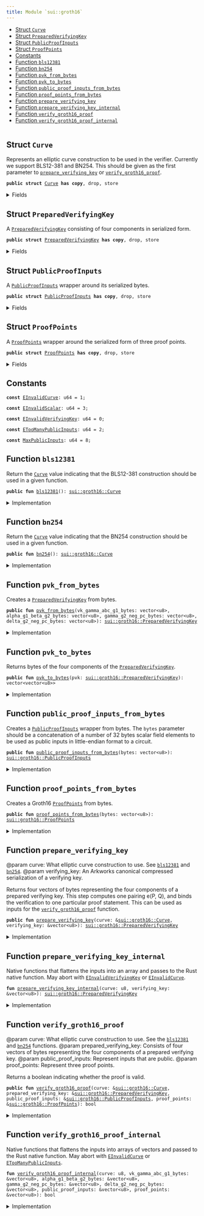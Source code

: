 ```yaml
---
title: Module `sui::groth16`
---
```




-  [Struct `Curve`](#sui_groth16_Curve)
-  [Struct `PreparedVerifyingKey`](#sui_groth16_PreparedVerifyingKey)
-  [Struct `PublicProofInputs`](#sui_groth16_PublicProofInputs)
-  [Struct `ProofPoints`](#sui_groth16_ProofPoints)
-  [Constants](#@Constants_0)
-  [Function `bls12381`](#sui_groth16_bls12381)
-  [Function `bn254`](#sui_groth16_bn254)
-  [Function `pvk_from_bytes`](#sui_groth16_pvk_from_bytes)
-  [Function `pvk_to_bytes`](#sui_groth16_pvk_to_bytes)
-  [Function `public_proof_inputs_from_bytes`](#sui_groth16_public_proof_inputs_from_bytes)
-  [Function `proof_points_from_bytes`](#sui_groth16_proof_points_from_bytes)
-  [Function `prepare_verifying_key`](#sui_groth16_prepare_verifying_key)
-  [Function `prepare_verifying_key_internal`](#sui_groth16_prepare_verifying_key_internal)
-  [Function `verify_groth16_proof`](#sui_groth16_verify_groth16_proof)
-  [Function `verify_groth16_proof_internal`](#sui_groth16_verify_groth16_proof_internal)


<pre><code></code></pre>



<a name="sui_groth16_Curve"></a>

## Struct `Curve`

Represents an elliptic curve construction to be used in the verifier. Currently we support BLS12-381 and BN254.
This should be given as the first parameter to <code><a href="../sui/groth16.md#sui_groth16_prepare_verifying_key">prepare_verifying_key</a></code> or <code><a href="../sui/groth16.md#sui_groth16_verify_groth16_proof">verify_groth16_proof</a></code>.


<pre><code><b>public</b> <b>struct</b> <a href="../sui/groth16.md#sui_groth16_Curve">Curve</a> <b>has</b> <b>copy</b>, drop, store
</code></pre>



<details>
<summary>Fields</summary>


<dl>
<dt>
<code>id: u8</code>
</dt>
<dd>
</dd>
</dl>


</details>

<a name="sui_groth16_PreparedVerifyingKey"></a>

## Struct `PreparedVerifyingKey`

A <code><a href="../sui/groth16.md#sui_groth16_PreparedVerifyingKey">PreparedVerifyingKey</a></code> consisting of four components in serialized form.


<pre><code><b>public</b> <b>struct</b> <a href="../sui/groth16.md#sui_groth16_PreparedVerifyingKey">PreparedVerifyingKey</a> <b>has</b> <b>copy</b>, drop, store
</code></pre>



<details>
<summary>Fields</summary>


<dl>
<dt>
<code>vk_gamma_abc_g1_bytes: vector&lt;u8&gt;</code>
</dt>
<dd>
</dd>
<dt>
<code>alpha_g1_beta_g2_bytes: vector&lt;u8&gt;</code>
</dt>
<dd>
</dd>
<dt>
<code>gamma_g2_neg_pc_bytes: vector&lt;u8&gt;</code>
</dt>
<dd>
</dd>
<dt>
<code>delta_g2_neg_pc_bytes: vector&lt;u8&gt;</code>
</dt>
<dd>
</dd>
</dl>


</details>

<a name="sui_groth16_PublicProofInputs"></a>

## Struct `PublicProofInputs`

A <code><a href="../sui/groth16.md#sui_groth16_PublicProofInputs">PublicProofInputs</a></code> wrapper around its serialized bytes.


<pre><code><b>public</b> <b>struct</b> <a href="../sui/groth16.md#sui_groth16_PublicProofInputs">PublicProofInputs</a> <b>has</b> <b>copy</b>, drop, store
</code></pre>



<details>
<summary>Fields</summary>


<dl>
<dt>
<code>bytes: vector&lt;u8&gt;</code>
</dt>
<dd>
</dd>
</dl>


</details>

<a name="sui_groth16_ProofPoints"></a>

## Struct `ProofPoints`

A <code><a href="../sui/groth16.md#sui_groth16_ProofPoints">ProofPoints</a></code> wrapper around the serialized form of three proof points.


<pre><code><b>public</b> <b>struct</b> <a href="../sui/groth16.md#sui_groth16_ProofPoints">ProofPoints</a> <b>has</b> <b>copy</b>, drop, store
</code></pre>



<details>
<summary>Fields</summary>


<dl>
<dt>
<code>bytes: vector&lt;u8&gt;</code>
</dt>
<dd>
</dd>
</dl>


</details>

<a name="@Constants_0"></a>

## Constants


<a name="sui_groth16_EInvalidCurve"></a>



<pre><code><b>const</b> <a href="../sui/groth16.md#sui_groth16_EInvalidCurve">EInvalidCurve</a>: u64 = 1;
</code></pre>



<a name="sui_groth16_EInvalidScalar"></a>



<pre><code><b>const</b> <a href="../sui/groth16.md#sui_groth16_EInvalidScalar">EInvalidScalar</a>: u64 = 3;
</code></pre>



<a name="sui_groth16_EInvalidVerifyingKey"></a>



<pre><code><b>const</b> <a href="../sui/groth16.md#sui_groth16_EInvalidVerifyingKey">EInvalidVerifyingKey</a>: u64 = 0;
</code></pre>



<a name="sui_groth16_ETooManyPublicInputs"></a>



<pre><code><b>const</b> <a href="../sui/groth16.md#sui_groth16_ETooManyPublicInputs">ETooManyPublicInputs</a>: u64 = 2;
</code></pre>



<a name="sui_groth16_MaxPublicInputs"></a>



<pre><code><b>const</b> <a href="../sui/groth16.md#sui_groth16_MaxPublicInputs">MaxPublicInputs</a>: u64 = 8;
</code></pre>



<a name="sui_groth16_bls12381"></a>

## Function `bls12381`

Return the <code><a href="../sui/groth16.md#sui_groth16_Curve">Curve</a></code> value indicating that the BLS12-381 construction should be used in a given function.


<pre><code><b>public</b> <b>fun</b> <a href="../sui/bls12381.md#sui_bls12381">bls12381</a>(): <a href="../sui/groth16.md#sui_groth16_Curve">sui::groth16::Curve</a>
</code></pre>



<details>
<summary>Implementation</summary>


<pre><code><b>public</b> <b>fun</b> <a href="../sui/bls12381.md#sui_bls12381">bls12381</a>(): <a href="../sui/groth16.md#sui_groth16_Curve">Curve</a> { <a href="../sui/groth16.md#sui_groth16_Curve">Curve</a> { id: 0 } }
</code></pre>



</details>

<a name="sui_groth16_bn254"></a>

## Function `bn254`

Return the <code><a href="../sui/groth16.md#sui_groth16_Curve">Curve</a></code> value indicating that the BN254 construction should be used in a given function.


<pre><code><b>public</b> <b>fun</b> <a href="../sui/groth16.md#sui_groth16_bn254">bn254</a>(): <a href="../sui/groth16.md#sui_groth16_Curve">sui::groth16::Curve</a>
</code></pre>



<details>
<summary>Implementation</summary>


<pre><code><b>public</b> <b>fun</b> <a href="../sui/groth16.md#sui_groth16_bn254">bn254</a>(): <a href="../sui/groth16.md#sui_groth16_Curve">Curve</a> { <a href="../sui/groth16.md#sui_groth16_Curve">Curve</a> { id: 1 } }
</code></pre>



</details>

<a name="sui_groth16_pvk_from_bytes"></a>

## Function `pvk_from_bytes`

Creates a <code><a href="../sui/groth16.md#sui_groth16_PreparedVerifyingKey">PreparedVerifyingKey</a></code> from bytes.


<pre><code><b>public</b> <b>fun</b> <a href="../sui/groth16.md#sui_groth16_pvk_from_bytes">pvk_from_bytes</a>(vk_gamma_abc_g1_bytes: vector&lt;u8&gt;, alpha_g1_beta_g2_bytes: vector&lt;u8&gt;, gamma_g2_neg_pc_bytes: vector&lt;u8&gt;, delta_g2_neg_pc_bytes: vector&lt;u8&gt;): <a href="../sui/groth16.md#sui_groth16_PreparedVerifyingKey">sui::groth16::PreparedVerifyingKey</a>
</code></pre>



<details>
<summary>Implementation</summary>


<pre><code><b>public</b> <b>fun</b> <a href="../sui/groth16.md#sui_groth16_pvk_from_bytes">pvk_from_bytes</a>(
    vk_gamma_abc_g1_bytes: vector&lt;u8&gt;,
    alpha_g1_beta_g2_bytes: vector&lt;u8&gt;,
    gamma_g2_neg_pc_bytes: vector&lt;u8&gt;,
    delta_g2_neg_pc_bytes: vector&lt;u8&gt;,
): <a href="../sui/groth16.md#sui_groth16_PreparedVerifyingKey">PreparedVerifyingKey</a> {
    <a href="../sui/groth16.md#sui_groth16_PreparedVerifyingKey">PreparedVerifyingKey</a> {
        vk_gamma_abc_g1_bytes,
        alpha_g1_beta_g2_bytes,
        gamma_g2_neg_pc_bytes,
        delta_g2_neg_pc_bytes,
    }
}
</code></pre>



</details>

<a name="sui_groth16_pvk_to_bytes"></a>

## Function `pvk_to_bytes`

Returns bytes of the four components of the <code><a href="../sui/groth16.md#sui_groth16_PreparedVerifyingKey">PreparedVerifyingKey</a></code>.


<pre><code><b>public</b> <b>fun</b> <a href="../sui/groth16.md#sui_groth16_pvk_to_bytes">pvk_to_bytes</a>(pvk: <a href="../sui/groth16.md#sui_groth16_PreparedVerifyingKey">sui::groth16::PreparedVerifyingKey</a>): vector&lt;vector&lt;u8&gt;&gt;
</code></pre>



<details>
<summary>Implementation</summary>


<pre><code><b>public</b> <b>fun</b> <a href="../sui/groth16.md#sui_groth16_pvk_to_bytes">pvk_to_bytes</a>(pvk: <a href="../sui/groth16.md#sui_groth16_PreparedVerifyingKey">PreparedVerifyingKey</a>): vector&lt;vector&lt;u8&gt;&gt; {
    vector[
        pvk.vk_gamma_abc_g1_bytes,
        pvk.alpha_g1_beta_g2_bytes,
        pvk.gamma_g2_neg_pc_bytes,
        pvk.delta_g2_neg_pc_bytes,
    ]
}
</code></pre>



</details>

<a name="sui_groth16_public_proof_inputs_from_bytes"></a>

## Function `public_proof_inputs_from_bytes`

Creates a <code><a href="../sui/groth16.md#sui_groth16_PublicProofInputs">PublicProofInputs</a></code> wrapper from bytes. The <code>bytes</code> parameter should be a concatenation of a number of
32 bytes scalar field elements to be used as public inputs in little-endian format to a circuit.


<pre><code><b>public</b> <b>fun</b> <a href="../sui/groth16.md#sui_groth16_public_proof_inputs_from_bytes">public_proof_inputs_from_bytes</a>(bytes: vector&lt;u8&gt;): <a href="../sui/groth16.md#sui_groth16_PublicProofInputs">sui::groth16::PublicProofInputs</a>
</code></pre>



<details>
<summary>Implementation</summary>


<pre><code><b>public</b> <b>fun</b> <a href="../sui/groth16.md#sui_groth16_public_proof_inputs_from_bytes">public_proof_inputs_from_bytes</a>(bytes: vector&lt;u8&gt;): <a href="../sui/groth16.md#sui_groth16_PublicProofInputs">PublicProofInputs</a> {
    <b>assert</b>!(bytes.length() % 32 == 0, <a href="../sui/groth16.md#sui_groth16_EInvalidScalar">EInvalidScalar</a>);
    <b>assert</b>!(bytes.length() / 32 &lt;= <a href="../sui/groth16.md#sui_groth16_MaxPublicInputs">MaxPublicInputs</a>, <a href="../sui/groth16.md#sui_groth16_ETooManyPublicInputs">ETooManyPublicInputs</a>);
    <a href="../sui/groth16.md#sui_groth16_PublicProofInputs">PublicProofInputs</a> { bytes }
}
</code></pre>



</details>

<a name="sui_groth16_proof_points_from_bytes"></a>

## Function `proof_points_from_bytes`

Creates a Groth16 <code><a href="../sui/groth16.md#sui_groth16_ProofPoints">ProofPoints</a></code> from bytes.


<pre><code><b>public</b> <b>fun</b> <a href="../sui/groth16.md#sui_groth16_proof_points_from_bytes">proof_points_from_bytes</a>(bytes: vector&lt;u8&gt;): <a href="../sui/groth16.md#sui_groth16_ProofPoints">sui::groth16::ProofPoints</a>
</code></pre>



<details>
<summary>Implementation</summary>


<pre><code><b>public</b> <b>fun</b> <a href="../sui/groth16.md#sui_groth16_proof_points_from_bytes">proof_points_from_bytes</a>(bytes: vector&lt;u8&gt;): <a href="../sui/groth16.md#sui_groth16_ProofPoints">ProofPoints</a> {
    <a href="../sui/groth16.md#sui_groth16_ProofPoints">ProofPoints</a> { bytes }
}
</code></pre>



</details>

<a name="sui_groth16_prepare_verifying_key"></a>

## Function `prepare_verifying_key`

@param curve: What elliptic curve construction to use. See <code><a href="../sui/bls12381.md#sui_bls12381">bls12381</a></code> and <code><a href="../sui/groth16.md#sui_groth16_bn254">bn254</a></code>.
@param verifying_key: An Arkworks canonical compressed serialization of a verifying key.

Returns four vectors of bytes representing the four components of a prepared verifying key.
This step computes one pairing e(P, Q), and binds the verification to one particular proof statement.
This can be used as inputs for the <code><a href="../sui/groth16.md#sui_groth16_verify_groth16_proof">verify_groth16_proof</a></code> function.


<pre><code><b>public</b> <b>fun</b> <a href="../sui/groth16.md#sui_groth16_prepare_verifying_key">prepare_verifying_key</a>(curve: &<a href="../sui/groth16.md#sui_groth16_Curve">sui::groth16::Curve</a>, verifying_key: &vector&lt;u8&gt;): <a href="../sui/groth16.md#sui_groth16_PreparedVerifyingKey">sui::groth16::PreparedVerifyingKey</a>
</code></pre>



<details>
<summary>Implementation</summary>


<pre><code><b>public</b> <b>fun</b> <a href="../sui/groth16.md#sui_groth16_prepare_verifying_key">prepare_verifying_key</a>(curve: &<a href="../sui/groth16.md#sui_groth16_Curve">Curve</a>, verifying_key: &vector&lt;u8&gt;): <a href="../sui/groth16.md#sui_groth16_PreparedVerifyingKey">PreparedVerifyingKey</a> {
    <a href="../sui/groth16.md#sui_groth16_prepare_verifying_key_internal">prepare_verifying_key_internal</a>(curve.id, verifying_key)
}
</code></pre>



</details>

<a name="sui_groth16_prepare_verifying_key_internal"></a>

## Function `prepare_verifying_key_internal`

Native functions that flattens the inputs into an array and passes to the Rust native function. May abort with <code><a href="../sui/groth16.md#sui_groth16_EInvalidVerifyingKey">EInvalidVerifyingKey</a></code> or <code><a href="../sui/groth16.md#sui_groth16_EInvalidCurve">EInvalidCurve</a></code>.


<pre><code><b>fun</b> <a href="../sui/groth16.md#sui_groth16_prepare_verifying_key_internal">prepare_verifying_key_internal</a>(curve: u8, verifying_key: &vector&lt;u8&gt;): <a href="../sui/groth16.md#sui_groth16_PreparedVerifyingKey">sui::groth16::PreparedVerifyingKey</a>
</code></pre>



<details>
<summary>Implementation</summary>


<pre><code><b>native</b> <b>fun</b> <a href="../sui/groth16.md#sui_groth16_prepare_verifying_key_internal">prepare_verifying_key_internal</a>(
    curve: u8,
    verifying_key: &vector&lt;u8&gt;,
): <a href="../sui/groth16.md#sui_groth16_PreparedVerifyingKey">PreparedVerifyingKey</a>;
</code></pre>



</details>

<a name="sui_groth16_verify_groth16_proof"></a>

## Function `verify_groth16_proof`

@param curve: What elliptic curve construction to use. See the <code><a href="../sui/bls12381.md#sui_bls12381">bls12381</a></code> and <code><a href="../sui/groth16.md#sui_groth16_bn254">bn254</a></code> functions.
@param prepared_verifying_key: Consists of four vectors of bytes representing the four components of a prepared verifying key.
@param public_proof_inputs: Represent inputs that are public.
@param proof_points: Represent three proof points.

Returns a boolean indicating whether the proof is valid.


<pre><code><b>public</b> <b>fun</b> <a href="../sui/groth16.md#sui_groth16_verify_groth16_proof">verify_groth16_proof</a>(curve: &<a href="../sui/groth16.md#sui_groth16_Curve">sui::groth16::Curve</a>, prepared_verifying_key: &<a href="../sui/groth16.md#sui_groth16_PreparedVerifyingKey">sui::groth16::PreparedVerifyingKey</a>, public_proof_inputs: &<a href="../sui/groth16.md#sui_groth16_PublicProofInputs">sui::groth16::PublicProofInputs</a>, proof_points: &<a href="../sui/groth16.md#sui_groth16_ProofPoints">sui::groth16::ProofPoints</a>): bool
</code></pre>



<details>
<summary>Implementation</summary>


<pre><code><b>public</b> <b>fun</b> <a href="../sui/groth16.md#sui_groth16_verify_groth16_proof">verify_groth16_proof</a>(
    curve: &<a href="../sui/groth16.md#sui_groth16_Curve">Curve</a>,
    prepared_verifying_key: &<a href="../sui/groth16.md#sui_groth16_PreparedVerifyingKey">PreparedVerifyingKey</a>,
    public_proof_inputs: &<a href="../sui/groth16.md#sui_groth16_PublicProofInputs">PublicProofInputs</a>,
    proof_points: &<a href="../sui/groth16.md#sui_groth16_ProofPoints">ProofPoints</a>,
): bool {
    <a href="../sui/groth16.md#sui_groth16_verify_groth16_proof_internal">verify_groth16_proof_internal</a>(
        curve.id,
        &prepared_verifying_key.vk_gamma_abc_g1_bytes,
        &prepared_verifying_key.alpha_g1_beta_g2_bytes,
        &prepared_verifying_key.gamma_g2_neg_pc_bytes,
        &prepared_verifying_key.delta_g2_neg_pc_bytes,
        &public_proof_inputs.bytes,
        &proof_points.bytes,
    )
}
</code></pre>



</details>

<a name="sui_groth16_verify_groth16_proof_internal"></a>

## Function `verify_groth16_proof_internal`

Native functions that flattens the inputs into arrays of vectors and passed to the Rust native function. May abort with <code><a href="../sui/groth16.md#sui_groth16_EInvalidCurve">EInvalidCurve</a></code> or <code><a href="../sui/groth16.md#sui_groth16_ETooManyPublicInputs">ETooManyPublicInputs</a></code>.


<pre><code><b>fun</b> <a href="../sui/groth16.md#sui_groth16_verify_groth16_proof_internal">verify_groth16_proof_internal</a>(curve: u8, vk_gamma_abc_g1_bytes: &vector&lt;u8&gt;, alpha_g1_beta_g2_bytes: &vector&lt;u8&gt;, gamma_g2_neg_pc_bytes: &vector&lt;u8&gt;, delta_g2_neg_pc_bytes: &vector&lt;u8&gt;, public_proof_inputs: &vector&lt;u8&gt;, proof_points: &vector&lt;u8&gt;): bool
</code></pre>



<details>
<summary>Implementation</summary>


<pre><code><b>native</b> <b>fun</b> <a href="../sui/groth16.md#sui_groth16_verify_groth16_proof_internal">verify_groth16_proof_internal</a>(
    curve: u8,
    vk_gamma_abc_g1_bytes: &vector&lt;u8&gt;,
    alpha_g1_beta_g2_bytes: &vector&lt;u8&gt;,
    gamma_g2_neg_pc_bytes: &vector&lt;u8&gt;,
    delta_g2_neg_pc_bytes: &vector&lt;u8&gt;,
    public_proof_inputs: &vector&lt;u8&gt;,
    proof_points: &vector&lt;u8&gt;,
): bool;
</code></pre>



</details>
